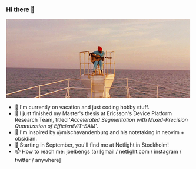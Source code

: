 ### Hi there 👋

<!--
**joelbengs/joelbengs** is a ✨ _special_ ✨ repository because its `README.md` (this file) appears on your GitHub profile.

Here are some ideas to get you started:

- 🔭 I’m currently working on ...
- 🌱 I’m currently learning ...
- 👯 I’m looking to collaborate on ...
- 🤔 I’m looking for help with ...
- 💬 Ask me about ...
- 📫 How to reach me: ...
- 😄 Pronouns: ...
- ⚡ Fun fact: ...
-->

![Pulp Fiction GIF](assets/LifeAquatic.gif)

- 🔭 I'm currently on vacation and just coding hobby stuff.
- 💬 I just finished my Master's thesis at Ericsson's Device Platform Research Team, titled '_Accelerated Segmentation with Mixed-Precision Quantization of EfficientViT-SAM_'.
- 🌱 I'm inspired by @mischavandenburg and his notetaking in neovim + obsidian.
- 🔭 Starting in September, you'll find me at Netlight in Stockholm!
- 📫 How to reach me: joelbengs (a) [gmail / netlight.com / instagram / twitter / anywhere]
